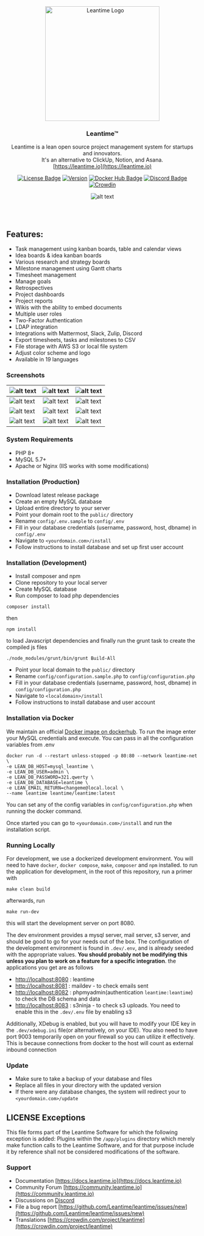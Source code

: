 
<div align="center">
<a href="https://leantime.io"><img src="https://cloud.leantime.io/wp-content/uploads/2023/03/leantime_logo.png" alt="Leantime Logo" width="300"/></a>


### Leantime&trade; ###
Leantime is a lean open source project management system for startups and innovators. <br />It's an alternative to ClickUp, Notion, and Asana.<br />[https://leantime.io](https://leantime.io)<br />

[![License Badge](https://img.shields.io/github/license/leantime/leantime?style=flat-square)](https://www.gnu.org/licenses/old-licenses/gpl-2.0.html)
[![Version](https://img.shields.io/github/package-json/v/leantime/leantime/master?style=flat-square)](https://github.com/Leantime/leantime/releases)
[![Docker Hub Badge](https://img.shields.io/docker/pulls/leantime/leantime?style=flat-square)](https://hub.docker.com/r/leantime/leantime)
[![Discord Badge](https://img.shields.io/discord/990001288026677318?label=Discord&style=flat-square)](https://discord.gg/4zMzJtAq9z)
[![Crowdin](https://badges.crowdin.net/leantime/localized.svg)](https://crowdin.com/project/leantime)
<br />

  ![alt text](public/images/Screenshots/ProjectDashboard.png "Dashboard")


</div>
<br /><br />

## Features: ##
* Task management using kanban boards, table and calendar views
* Idea boards & idea kanban boards
* Various research and strategy boards
* Milestone management using Gantt charts
* Timesheet management
* Manage goals
* Retrospectives
* Project dashboards
* Project reports
* Wikis with the ability to embed documents
* Multiple user roles
* Two-Factor Authentication
* LDAP integration
* Integrations with Mattermost, Slack, Zulip, Discord
* Export timesheets, tasks and milestones to CSV
* File storage with AWS S3 or local file system 
* Adjust color scheme and logo
* Available in 19 languages


### Screenshots ###

| ![alt text](public/images/Screenshots/UserDashboard.png "My Dashboard")   | ![alt text](public/images/Screenshots/ToDoKanban.png "Kanban Board") | ![alt text](public/images/Screenshots/ToDoTable.png "Grouped To-Dos") |
|---------------------------------------------------------------------|:--------------------------------------------------------------------:|:---------------------------------------------------------------------:|
| ![alt text](public/images/Screenshots/Timesheets.png "My Timesheets") | ![alt text](public/images/Screenshots/Milestones.png "Milestone Gantt Charts") |     ![alt text](public/images/Screenshots/Ideas.png "Idea Board")     |
| ![alt text](public/images/Screenshots/Goals.png "Calendar")      |  ![alt text](public/images/Screenshots/Strategy.png "Lean Canvas")   |  ![alt text](public/images/Screenshots/Reports.png "Report Screens")                                                                     |
| ![alt text](public/images/Screenshots/DocsEmbed.png "Documents")      |  ![alt text](public/images/Screenshots/Blueprints.png "Blueprints")   |  ![alt text](public/images/Screenshots/Confetti.png "Confetti")                                                                     |

### System Requirements ###

* PHP 8+
* MySQL 5.7+
* Apache or Nginx (IIS works with some modifications)

### Installation (Production) ###

* Download latest release package
* Create an empty MySQL database
* Upload entire directory to your server 
* Point your domain root to the `public/` directory
* Rename `config/.env.sample` to `config/.env`
* Fill in your database credentials (username, password, host, dbname) in `config/.env`
* Navigate to `<yourdomain.com>/install`
* Follow instructions to install database and set up first user account

### Installation (Development) ###

* Install composer and npm
* Clone repository to your local server
* Create MySQL database
* Run composer to load php dependencies
```
composer install
```
then
```
npm install
```
to load Javascript dependencies and finally run the grunt task to create the compiled js files
```
./node_modules/grunt/bin/grunt Build-All
```
* Point your local domain to the `public/` directory
* Rename `config/configuration.sample.php` to `config/configuration.php`
* Fill in your database credentials (username, password, host, dbname) in `config/configuration.php`
* Navigate to `<localdomain>/install`
* Follow instructions to install database and user account

### Installation via Docker ###

We maintain an official <a href="https://hub.docker.com/r/leantime/leantime">Docker image on dockerhub</a>. 
To run the image enter your MySQL credentials and execute. You can pass in all the configuration variables from .env

```
docker run -d --restart unless-stopped -p 80:80 --network leantime-net \
-e LEAN_DB_HOST=mysql_leantime \
-e LEAN_DB_USER=admin \
-e LEAN_DB_PASSWORD=321.qwerty \
-e LEAN_DB_DATABASE=leantime \
-e LEAN_EMAIL_RETURN=changeme@local.local \
--name leantime leantime/leantime:latest
```

You can set any of the config variables in `config/configuration.php` when running the docker command.

Once started you can go to `<yourdomain.com>/install` and run the installation script.


### Running Locally

For development, we use a dockerized development environment. You will need to have
``docker``, ``docker compose``, ``make``, ``composer`` and ``npm`` installed. to run the application for development, in the root of this repository, run a primer with

```make clean build```

afterwards, run 

```make run-dev```

this will start the development server on port 8080.

The dev environment  provides a mysql server, mail server, s3 server, and should be good to go for your needs out of the box. The configuration of the development environment is found in ``.dev/.env``, and is already seeded with the appropriate values. **You should probably not be modifying this unless you plan to work on a feature for a specific integration**. the applications you get are as follows

* [http://localhost:8080](http://localhost:8080) : leantime
* [http://localhost:8081](http://localhost:8081) : maildev - to check emails sent
* [http://localhost:8082](http://localhost:8082) : phpmyadmin(authentication ``leantime:leantime``) to check the DB schema and data
* [http://localhost:8083](http://localhost:8083) : s3ninja - to check s3 uploads. You need to enable this in the ``.dev/.env`` file by enabling s3

Additionally, XDebug is enabled, but you will have to modify your 
IDE key in the ``.dev/xdebug.ini`` file(or alternatively, on your IDE). You also need to have port 9003 temporarily open on your firewall so you can utilize it effectively. This is because connections from docker to the host will count as external inbound connection


### Update ###

* Make sure to take a backup of your database and files
* Replace all files in your directory with the updated version
* If there were any database changes, the system will redirect your to `<yourdomain.com>/update`

## LICENSE Exceptions ##
This file forms part of the Leantime Software for which the following exception is added: Plugins within the `/app/plugins` directory which merely make function calls to the Leantime Software, and for that purpose include it by reference shall not be considered modifications of the software.

### Support ###
* Documentation [https://docs.leantime.io](https://docs.leantime.io)
* Community Forum [https://community.leantime.io](https://community.leantime.io)
* Discussions on [Discord](https://discord.gg/4zMzJtAq9z)
* File a bug report [https://github.com/Leantime/leantime/issues/new](https://github.com/Leantime/leantime/issues/new)
* Translations [https://crowdin.com/project/leantime](https://crowdin.com/project/leantime)
